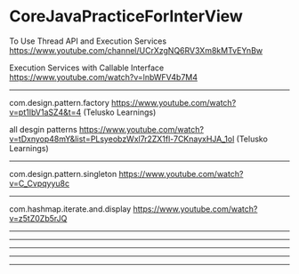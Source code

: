 # CoreJavaPracticeForInterView

To Use Thread API and Execution Services 
https://www.youtube.com/channel/UCrXzgNQ6RV3Xm8kMTvEYnBw


Execution Services with Callable Interface  https://www.youtube.com/watch?v=lnbWFV4b7M4

********************************************
com.design.pattern.factory https://www.youtube.com/watch?v=pt1IbV1aSZ4&t=4    (Telusko Learnings)



all desgin patterns https://www.youtube.com/watch?v=tDxnyop48mY&list=PLsyeobzWxl7r2ZX1fl-7CKnayxHJA_1ol  (Telusko Learnings)

********************************************


com.design.pattern.singleton    https://www.youtube.com/watch?v=C_Cvpqyyu8c

********************************************
com.hashmap.iterate.and.display    https://www.youtube.com/watch?v=z5tZ0Zb5rJQ

********************************************


********************************************


********************************************


********************************************


********************************************